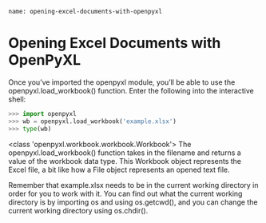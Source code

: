 ```ngMeta
name: opening-excel-documents-with-openpyxl
```
# Opening Excel Documents with OpenPyXL
Once you’ve imported the openpyxl module, you’ll be able to use the openpyxl.load_workbook() function. Enter the following into the interactive shell:

```python
>>> import openpyxl
>>> wb = openpyxl.load_workbook('example.xlsx')
>>> type(wb)
```
<class 'openpyxl.workbook.workbook.Workbook'>
The openpyxl.load_workbook() function takes in the filename and returns a value of the workbook data type. This Workbook object represents the Excel file, a bit like how a File object represents an opened text file.

Remember that example.xlsx needs to be in the current working directory in order for you to work with it. You can find out what the current working directory is by importing os and using os.getcwd(), and you can change the current working directory using os.chdir().